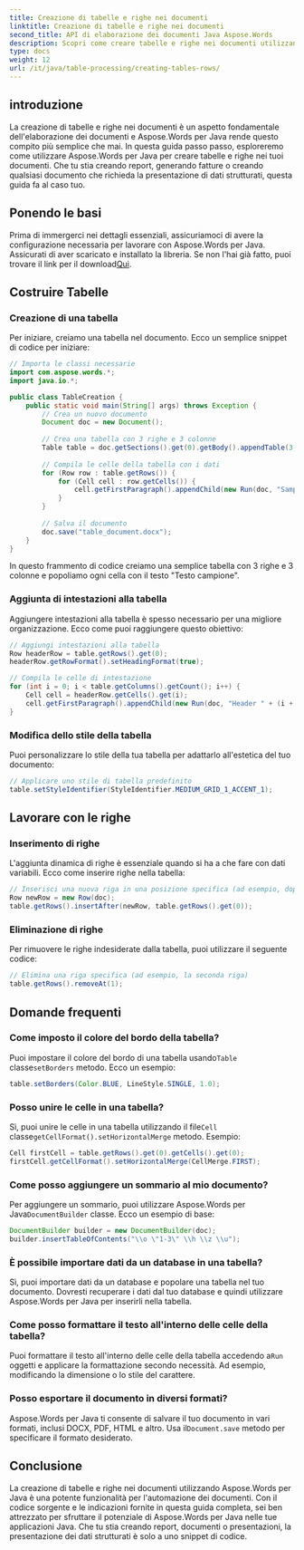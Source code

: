 ```yaml
---
title: Creazione di tabelle e righe nei documenti
linktitle: Creazione di tabelle e righe nei documenti
second_title: API di elaborazione dei documenti Java Aspose.Words
description: Scopri come creare tabelle e righe nei documenti utilizzando Aspose.Words per Java. Segui questa guida completa con il codice sorgente e le domande frequenti.
type: docs
weight: 12
url: /it/java/table-processing/creating-tables-rows/
---
```


## introduzione
La creazione di tabelle e righe nei documenti è un aspetto fondamentale dell'elaborazione dei documenti e Aspose.Words per Java rende questo compito più semplice che mai. In questa guida passo passo, esploreremo come utilizzare Aspose.Words per Java per creare tabelle e righe nei tuoi documenti. Che tu stia creando report, generando fatture o creando qualsiasi documento che richieda la presentazione di dati strutturati, questa guida fa al caso tuo.

## Ponendo le basi
Prima di immergerci nei dettagli essenziali, assicuriamoci di avere la configurazione necessaria per lavorare con Aspose.Words per Java. Assicurati di aver scaricato e installato la libreria. Se non l'hai già fatto, puoi trovare il link per il download[Qui](https://releases.aspose.com/words/java/).

## Costruire Tabelle
### Creazione di una tabella
Per iniziare, creiamo una tabella nel documento. Ecco un semplice snippet di codice per iniziare:

```java
// Importa le classi necessarie
import com.aspose.words.*;
import java.io.*;

public class TableCreation {
    public static void main(String[] args) throws Exception {
        // Crea un nuovo documento
        Document doc = new Document();
        
        // Crea una tabella con 3 righe e 3 colonne
        Table table = doc.getSections().get(0).getBody().appendTable(3, 3);
        
        // Compila le celle della tabella con i dati
        for (Row row : table.getRows()) {
            for (Cell cell : row.getCells()) {
                cell.getFirstParagraph().appendChild(new Run(doc, "Sample Text"));
            }
        }
        
        // Salva il documento
        doc.save("table_document.docx");
    }
}
```

In questo frammento di codice creiamo una semplice tabella con 3 righe e 3 colonne e popoliamo ogni cella con il testo "Testo campione".

### Aggiunta di intestazioni alla tabella
Aggiungere intestazioni alla tabella è spesso necessario per una migliore organizzazione. Ecco come puoi raggiungere questo obiettivo:

```java
// Aggiungi intestazioni alla tabella
Row headerRow = table.getRows().get(0);
headerRow.getRowFormat().setHeadingFormat(true);

// Compila le celle di intestazione
for (int i = 0; i < table.getColumns().getCount(); i++) {
    Cell cell = headerRow.getCells().get(i);
    cell.getFirstParagraph().appendChild(new Run(doc, "Header " + (i + 1)));
}
```

### Modifica dello stile della tabella
Puoi personalizzare lo stile della tua tabella per adattarlo all'estetica del tuo documento:

```java
// Applicare uno stile di tabella predefinito
table.setStyleIdentifier(StyleIdentifier.MEDIUM_GRID_1_ACCENT_1);
```

## Lavorare con le righe
### Inserimento di righe
L'aggiunta dinamica di righe è essenziale quando si ha a che fare con dati variabili. Ecco come inserire righe nella tabella:

```java
// Inserisci una nuova riga in una posizione specifica (ad esempio, dopo la prima riga)
Row newRow = new Row(doc);
table.getRows().insertAfter(newRow, table.getRows().get(0));
```

### Eliminazione di righe
Per rimuovere le righe indesiderate dalla tabella, puoi utilizzare il seguente codice:

```java
// Elimina una riga specifica (ad esempio, la seconda riga)
table.getRows().removeAt(1);
```

## Domande frequenti
### Come imposto il colore del bordo della tabella?
 Puoi impostare il colore del bordo di una tabella usando`Table` classe`setBorders` metodo. Ecco un esempio:
```java
table.setBorders(Color.BLUE, LineStyle.SINGLE, 1.0);
```

### Posso unire le celle in una tabella?
 Sì, puoi unire le celle in una tabella utilizzando il file`Cell` classe`getCellFormat().setHorizontalMerge` metodo. Esempio:
```java
Cell firstCell = table.getRows().get(0).getCells().get(0);
firstCell.getCellFormat().setHorizontalMerge(CellMerge.FIRST);
```

### Come posso aggiungere un sommario al mio documento?
 Per aggiungere un sommario, puoi utilizzare Aspose.Words per Java`DocumentBuilder` classe. Ecco un esempio di base:
```java
DocumentBuilder builder = new DocumentBuilder(doc);
builder.insertTableOfContents("\\o \"1-3\" \\h \\z \\u");
```

### È possibile importare dati da un database in una tabella?
Sì, puoi importare dati da un database e popolare una tabella nel tuo documento. Dovresti recuperare i dati dal tuo database e quindi utilizzare Aspose.Words per Java per inserirli nella tabella.

### Come posso formattare il testo all'interno delle celle della tabella?
 Puoi formattare il testo all'interno delle celle della tabella accedendo a`Run` oggetti e applicare la formattazione secondo necessità. Ad esempio, modificando la dimensione o lo stile del carattere.

### Posso esportare il documento in diversi formati?
 Aspose.Words per Java ti consente di salvare il tuo documento in vari formati, inclusi DOCX, PDF, HTML e altro. Usa il`Document.save` metodo per specificare il formato desiderato.

## Conclusione
La creazione di tabelle e righe nei documenti utilizzando Aspose.Words per Java è una potente funzionalità per l'automazione dei documenti. Con il codice sorgente e le indicazioni fornite in questa guida completa, sei ben attrezzato per sfruttare il potenziale di Aspose.Words per Java nelle tue applicazioni Java. Che tu stia creando report, documenti o presentazioni, la presentazione dei dati strutturati è solo a uno snippet di codice.